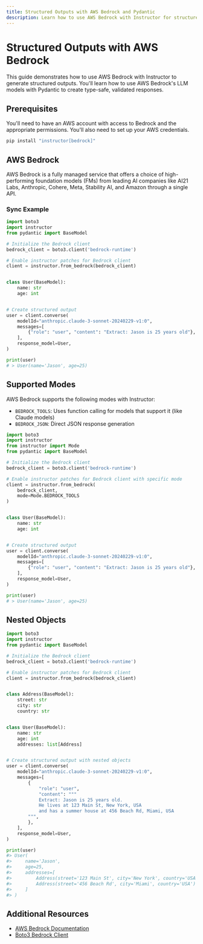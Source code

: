 ```yaml
---
title: Structured Outputs with AWS Bedrock and Pydantic
description: Learn how to use AWS Bedrock with Instructor for structured JSON outputs using Pydantic models. Create type-safe, validated responses from AWS Bedrock LLMs with Python.
---
```


# Structured Outputs with AWS Bedrock

This guide demonstrates how to use AWS Bedrock with Instructor to generate structured outputs. You'll learn how to use AWS Bedrock's LLM models with Pydantic to create type-safe, validated responses.

## Prerequisites

You'll need to have an AWS account with access to Bedrock and the appropriate permissions. You'll also need to set up your AWS credentials.

```bash
pip install "instructor[bedrock]"
```

## AWS Bedrock

AWS Bedrock is a fully managed service that offers a choice of high-performing foundation models (FMs) from leading AI companies like AI21 Labs, Anthropic, Cohere, Meta, Stability AI, and Amazon through a single API.

### Sync Example

```python
import boto3
import instructor
from pydantic import BaseModel

# Initialize the Bedrock client
bedrock_client = boto3.client('bedrock-runtime')

# Enable instructor patches for Bedrock client
client = instructor.from_bedrock(bedrock_client)


class User(BaseModel):
    name: str
    age: int


# Create structured output
user = client.converse(
    modelId="anthropic.claude-3-sonnet-20240229-v1:0",
    messages=[
        {"role": "user", "content": "Extract: Jason is 25 years old"},
    ],
    response_model=User,
)

print(user)
# > User(name='Jason', age=25)
```

## Supported Modes

AWS Bedrock supports the following modes with Instructor:

- `BEDROCK_TOOLS`: Uses function calling for models that support it (like Claude models)
- `BEDROCK_JSON`: Direct JSON response generation

```python
import boto3
import instructor
from instructor import Mode
from pydantic import BaseModel

# Initialize the Bedrock client
bedrock_client = boto3.client('bedrock-runtime')

# Enable instructor patches for Bedrock client with specific mode
client = instructor.from_bedrock(
    bedrock_client, 
    mode=Mode.BEDROCK_TOOLS
)


class User(BaseModel):
    name: str
    age: int


# Create structured output
user = client.converse(
    modelId="anthropic.claude-3-sonnet-20240229-v1:0",
    messages=[
        {"role": "user", "content": "Extract: Jason is 25 years old"},
    ],
    response_model=User,
)

print(user)
# > User(name='Jason', age=25)
```

## Nested Objects

```python
import boto3
import instructor
from pydantic import BaseModel

# Initialize the Bedrock client
bedrock_client = boto3.client('bedrock-runtime')

# Enable instructor patches for Bedrock client
client = instructor.from_bedrock(bedrock_client)


class Address(BaseModel):
    street: str
    city: str
    country: str


class User(BaseModel):
    name: str
    age: int
    addresses: list[Address]


# Create structured output with nested objects
user = client.converse(
    modelId="anthropic.claude-3-sonnet-20240229-v1:0",
    messages=[
        {
            "role": "user",
            "content": """
            Extract: Jason is 25 years old.
            He lives at 123 Main St, New York, USA
            and has a summer house at 456 Beach Rd, Miami, USA
        """,
        },
    ],
    response_model=User,
)

print(user)
#> User(
#>     name='Jason',
#>     age=25,
#>     addresses=[
#>         Address(street='123 Main St', city='New York', country='USA'),
#>         Address(street='456 Beach Rd', city='Miami', country='USA')
#>     ]
#> )
```

## Additional Resources

- [AWS Bedrock Documentation](https://docs.aws.amazon.com/bedrock/)
- [Boto3 Bedrock Client](https://boto3.amazonaws.com/v1/documentation/api/latest/reference/services/bedrock.html) 